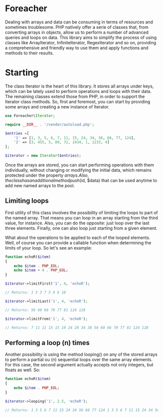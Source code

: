 # Foreacher

Dealing with arrays and data can be consuming in terms of resources and sometimes troublesome. PHP natively offer a serie of classes that, from converting arrays in objects, allow us to perform a number of advanced queries and loops on data. This library aims to simplify the process of using classes like ArrayIterator, InfiniteIterator, RegexIterator and so on, providing a comprehensive and friendly way to use them and apply functions and methods to their results.

# Starting

The class Iterator is the heart of this library. It stores all arrays under keys, which can be lately used to perform operations and loops with their data. The remaining classes extend those from PHP, in order to support the Iterator class methods. So, first and foremost, you can start by providing some arrays and creating a new instance of Iterator.

```php
use Foreacher\Iterator;

require __DIR__ . '/vendor/autoload.php';

$entries =[
	'1' => [1, 3, 5, 6, 7, 11, 15, 24, 34, 56, 66, 77, 124],
	'2' => [3, 455, 5, 89, 72, 2434, 1, 1233, 4]
];

$iterator = new Iterator($entries);
```
Once the arrays are stored, you can start performing operations with them individually, without changing or modifying the initial data, which remains protected under the property $arrays. Also, the class has an additional method push($id, $data) that can be used anytime to add new named arrays to the pool.

## Limiting loops

First utility of this class involves the possibility of limiting the loops to part of the named array. That means you can loop in an array starting from the third value, for instance. Also, you can do the opposite: just loop over the last three elements. Finally, one can also loop just starting from a given element.

What about the operations to be applied to each of the looped elements. Well, of course you can provide a callable function when determining the limits of your loop. So let's see an example:

```php
function echoR($item)
{
	echo $item . PHP_EOL;
	echo $item + 4 . PHP_EOL;
}

$iterator->limitFirst('1', 4, 'echoR');

// Returns: 1 5 3 7 5 9 6 10

$iterator->limitLast('1', 4, 'echoR');

// Returns: 56 60 66 70 77 81 124 128

$iterator->limitFrom('1', 4, 'echoR');

// Returns: 7 11 11 15 15 19 24 28 34 38 56 60 66 70 77 81 124 128
```
## Performing a loop (n) times

Another possibility is using the method looping() on any of the stored arrays to perform a partial ou (n) sequential loops over the same array elements. For this case, the second argument actually accepts not only integers, but floats as well. So:

```php
function echoR($item)
{
	echo $item . PHP_EOL;
}

$iterator->looping('1', 2.5, 'echoR');

// Returns: 1 3 5 6 7 11 15 24 34 56 66 77 124 1 3 5 6 7 11 15 24 34 56 66 77 124 1 3 5 6 7 11
```